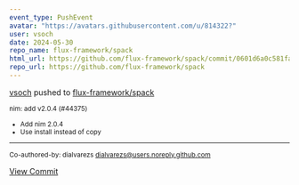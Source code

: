 ```yaml
---
event_type: PushEvent
avatar: "https://avatars.githubusercontent.com/u/814322?"
user: vsoch
date: 2024-05-30
repo_name: flux-framework/spack
html_url: https://github.com/flux-framework/spack/commit/0601d6a0c581fa249f2c20b2bfdfee11ae3a0e21
repo_url: https://github.com/flux-framework/spack
---
```


<a href='https://github.com/vsoch' target='_blank'>vsoch</a> pushed to <a href='https://github.com/flux-framework/spack' target='_blank'>flux-framework/spack</a>

<small>nim: add v2.0.4 (#44375)

* Add nim 2.0.4
* Use install instead of copy

---------

Co-authored-by: dialvarezs <dialvarezs@users.noreply.github.com></small>

<a href='https://github.com/flux-framework/spack/commit/0601d6a0c581fa249f2c20b2bfdfee11ae3a0e21' target='_blank'>View Commit</a>